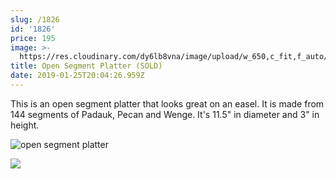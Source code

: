 ```yaml
---
slug: /1826
id: '1826'
price: 195
image: >-
  https://res.cloudinary.com/dy6lb8vna/image/upload/w_650,c_fit,f_auto/v1548276876/GB%20Bowlworks%20Gallery/IMG_3048a.jpg
title: Open Segment Platter (SOLD)
date: 2019-01-25T20:04:26.959Z
---
```

This is an open segment platter that looks great on an easel. It is made from 144 segments of Padauk, Pecan and Wenge.  It's 11.5" in diameter and 3" in height.

![open segment platter](https://res.cloudinary.com/dy6lb8vna/image/upload/w_350,c_fit,f_auto/v1548276582/GB%20Bowlworks%20Gallery/IMG_3052a.jpg "open segment platter")

![](https://res.cloudinary.com/dy6lb8vna/image/upload/w_350,c_fit,f_auto/v1549374003/GB%20Bowlworks%20Gallery/IMG_3051.jpg)
